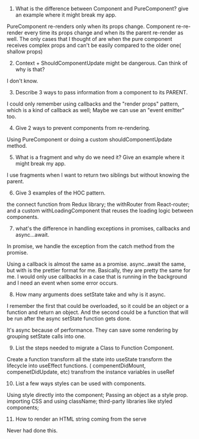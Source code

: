 1. What is the difference between Component and PureComponent? give an example where it might break my app.

PureComponent re-renders only when its props change. Component re-re-render every time its props change and when its the parent re-render as well.    The only cases that I thought of are when the pure component receives complex props and can't be easily compared to the older one( shallow props)


2. Context + ShouldComponentUpdate might be dangerous. Can think of why is that?

I don't know. 

3. Describe 3 ways to pass information from a component to its PARENT.


I could only remember using callbacks and the "render props" pattern, which is a kind of callback as well; Maybe we can use an "event emitter" too.


4. Give 2 ways to prevent components from re-rendering.

Using PureComponent or doing a custom shouldComponentUpdate method.


5. What is a fragment and why do we need it? Give an example where it might
break my app.

I use fragments when I want to return two siblings but without knowing the parent. 

6. Give 3 examples of the HOC pattern.

the connect function from Redux library; the withRouter from React-router;
and a custom withLoadingComponent that reuses the loading logic between components.

7. what's the difference in handling exceptions in promises, callbacks and
async...await.

In promise, we handle the exception from the catch method from the promise.   

Using a callback is almost the same as a promise.
async..await the same, but with is the prettier format for me.
Basically, they are pretty the same for me. I would only use callbacks in a case that is running in the background and I need an event when some error occurs.


8. How many arguments does setState take and why is it async.

I remember the first that could be overloaded, so it could be an object or a function and return an object.
And the second could be a function that will be run after the async setState function gets done.

It's async because of performance. They can save some rendering by grouping setState calls into one.


9. List the steps needed to migrate a Class to Function Component.

Create a function
transform all the state into useState
transform the lifecycle into useEffect functions.
( compenentDidMount, compenetDidUpdate, etc)
transfrom the instance variables in useRef


10. List a few ways styles can be used with components.

Using style directly into the component;
Passing an object as a style prop.
importing CSS and using className;
third-party libraries like styled components;


11. How to render an HTML string coming from the serve

Never had done this.